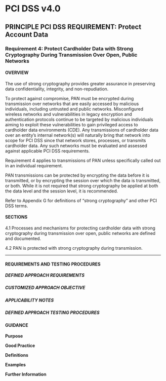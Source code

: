 # PCI DSS v4.0

## PRINCIPLE PCI DSS REQUIREMENT: Protect Account Data

### Requirement 4:	Protect Cardholder Data with Strong Cryptography During Transmission Over Open, Public Networks

#### OVERVIEW
The use of strong cryptography provides greater assurance in preserving data confidentiality, integrity, and non-repudiation.

To protect against compromise, PAN must be encrypted during transmission over networks that are easily accessed by malicious individuals, including untrusted and public networks. Misconfigured wireless networks and vulnerabilities in legacy encryption and authentication protocols continue to be targeted by malicious individuals aiming to exploit these vulnerabilities to gain privileged access to cardholder data environments (CDE). Any transmissions of cardholder data over an entity’s internal network(s) will naturally bring that network into scope for PCI DSS since that network stores, processes, or transmits cardholder data. Any such networks must be evaluated and assessed against applicable PCI DSS requirements.

Requirement 4 applies to transmissions of PAN unless specifically called out in an individual requirement.

PAN transmissions can be protected by encrypting the data before it is transmitted, or by encrypting the session over which the data is transmitted, or both. While it is not required that strong cryptography be applied at both the data level and the session level, it is recommended.

Refer to Appendix G for definitions of “strong cryptography” and other PCI DSS terms.


#### SECTIONS
4.1	Processes and mechanisms for protecting cardholder data with strong cryptography during transmission over open, public networks are defined and documented.

4.2	PAN is protected with strong cryptography during transmission.


---

#### REQUIREMENTS AND TESTING PROCEDURES


##### DEFINED APPROACH REQUIREMENTS


##### CUSTOMIZED APPROACH OBJECTIVE


##### APPLICABILITY NOTES


##### DEFINED APPROACH TESTING PROCEDURES


#### GUIDANCE
**Purpose**

**Good Practice**

**Definitions**

**Examples**

**Further Information**


